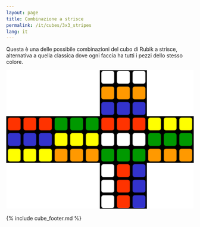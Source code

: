 ```yaml
---
layout: page
title: Combinazione a strisce
permalink: /it/cubes/3x3_stripes
lang: it
---
```


Questa è una delle possibile combinazioni del cubo di Rubik a strisce, alternativa a quella classica dove ogni faccia ha tutti i pezzi dello stesso colore.

![3x3_stripes-1](/assets/cubes/3x3_stripes-1.png)

{% include cube_footer.md %}
